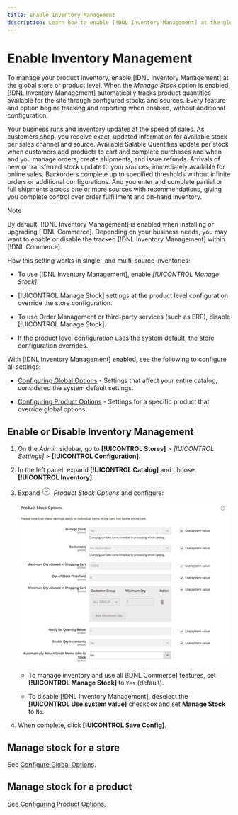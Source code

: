 ```yaml
---
title: Enable Inventory Management
description: Learn how to enable [!DNL Inventory Management] at the global store or product level.
---
```

# Enable Inventory Management

To manage your product inventory, enable [!DNL Inventory Management] at the global store or product level. When the _Manage Stock_ option is enabled, [!DNL Inventory Management] automatically tracks product quantities available for the site through configured stocks and sources. Every feature and option begins tracking and reporting when enabled, without additional configuration.

Your business runs and inventory updates at the speed of sales. As customers shop, you receive exact, updated information for available stock per sales channel and source. Available Salable Quantities update per stock when customers add products to cart and complete purchases and when and you manage orders, create shipments, and issue refunds. Arrivals of new or transferred stock update to your sources, immediately available for online sales. Backorders complete up to specified thresholds without infinite orders or additional configurations. And you enter and complete partial or full shipments across one or more sources with recommendations, giving you complete control over order fulfillment and on-hand inventory.

>[!NOTE]
>
>By default, [!DNL Inventory Management] is enabled when installing or upgrading [!DNL Commerce]. Depending on your business needs, you may want to enable or disable the tracked [!DNL Inventory Management] within [!DNL Commerce].

How this setting works in single- and multi-source inventories:

- To use [!DNL Inventory Management], enable _[!UICONTROL Manage Stock]_.

- [!UICONTROL Manage Stock] settings at the product level configuration override the store configuration.

- To use Order Management or third-party services (such as ERP), disable [!UICONTROL Manage Stock].

- If the product level configuration uses the system default, the store configuration overrides.

With [!DNL Inventory Management] enabled, see the following to configure all settings:

- [Configuring Global Options](global-options.md) - Settings that affect your entire catalog, considered the system default settings.

- [Configuring Product Options](product-options.md) - Settings for a specific product that override global options.

## Enable or Disable Inventory Management

1. On the _Admin_ sidebar, go to **[!UICONTROL Stores]** > _[!UICONTROL Settings]_ > **[!UICONTROL Configuration]**.

1. In the left panel, expand **[!UICONTROL Catalog]** and choose **[!UICONTROL Inventory]**.

1. Expand ![Expansion selector](../assets/icon-display-expand.png) _Product Stock Options_ and configure:

   ![Product Stock Options](assets/config-catalog-inventory-product-stock-options.png)

   - To manage inventory and use all [!DNL Commerce] features, set **[!UICONTROL Manage Stock]** to `Yes` (default).

   - To disable [!DNL Inventory Management], deselect the **[!UICONTROL Use system value]** checkbox and set **Manage Stock** to `No`.

1. When complete, click **[!UICONTROL Save Config]**.

## Manage stock for a store

See [Configure Global Options](global-options.md).

## Manage stock for a product

See [Configuring Product Options](product-options.md).
